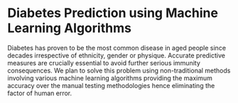 # Diabetes Prediction using Machine Learning Algorithms

Diabetes has proven to be the most common disease in aged people since decades irrespective
of ethnicity, gender or physique. Accurate predictive measures are crucially essential to avoid
further serious immunity consequences. We plan to solve this problem using non-traditional
methods involving various machine learning algorithms providing the maximum accuracy over
the manual testing methodologies hence eliminating the factor of human error.
